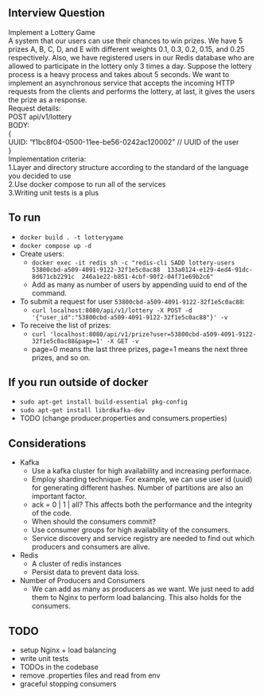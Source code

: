 ## Interview Question
Implement a Lottery Game  
A system that our users can use their chances to win prizes. We have 5 prizes A, B, C, D, and E with different weights 0.1,
0.3, 0.2, 0.15, and 0.25 respectively. Also, we have registered users in our Redis database who are allowed to participate in
the lottery only 3 times a day. Suppose the lottery process is a heavy process and takes about 5 seconds.
We want to implement an asynchronous service that accepts the incoming HTTP requests from the clients and performs
the lottery, at last, it gives the users the prize as a response.  
Request details:  
POST api/v1/lottery  
BODY:  
{  
UUID: “f1bc8f04-0500-11ee-be56-0242ac120002” // UUID of the user  
}  
Implementation criteria:  
1.Layer and directory structure according to the standard of the language you decided to use  
2.Use docker compose to run all of the services  
3.Writing unit tests is a plus  

## To run
- `docker build . -t lotterygame`
- `docker compose up -d`
- Create users:
    - `docker exec -it redis sh -c "redis-cli SADD lottery-users 53800cbd-a509-4091-9122-32f1e5c0ac88  133a0124-e129-4ed4-91dc-8d671cb2291c  246a1e22-b851-4cbf-90f2-04f71e69b2c6"`
    - Add as many as number of users by appending uuid to end of the command.
- To submit a request for user `53800cbd-a509-4091-9122-32f1e5c0ac88`:
    - `curl localhost:8080/api/v1/lottery -X POST -d '{"user_id":"53800cbd-a509-4091-9122-32f1e5c0ac88"}' -v`
- To receive the list of prizes:
    - `curl 'localhost:8080/api/v1/prize?user=53800cbd-a509-4091-9122-32f1e5c0ac88&page=1' -X GET -v`
    - page=0 means the last three prizes, page=1 means the next three prizes, and so on.

## If you run outside of docker
- `sudo apt-get install build-essential pkg-config`
- `sudo apt-get install librdkafka-dev`
- TODO (change producer.properties and consumers.properties)

## Considerations
- Kafka
    - Use a kafka cluster for high availability and increasing performace.
    - Employ sharding technique. For example, we can use user id (uuid) for generating different hashes. Number of partitions are also an important factor.
    - ack = 0 | 1 | all? This affects both the performance and the integrity of the code.
    - When should the consumers commit?
    - Use consumer groups for high availability of the consumers.
    - Service discovery and service registry are needed to find out which producers and consumers are alive.
- Redis
    - A cluster of redis instances
    - Persist data to prevent data loss.
- Number of Producers and Consumers
    - We can add as many as producers as we want. We just need to add them to Nginx to perform load balancing. This also holds for the consumers.


## TODO
- setup Nginx + load balancing
- write unit tests
- TODOs in the codebase
- remove .properties files and read from env
- graceful stopping consumers
